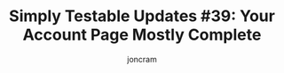 ---
title: "Simply Testable Updates #39: Your Account Page Mostly Complete"
author: joncram
newsletter:
    issue_number: 39th
    url: https://us5.campaign-archive2.com/?u=ac75e33d993d2b502e333ddd0&amp;id=d9c8966534
    closing_sentence: Expect the next newsletter on May 22.
    highlights:
        - Your account page mostly complete
        - Invalid in-markup content type bug fixed
---